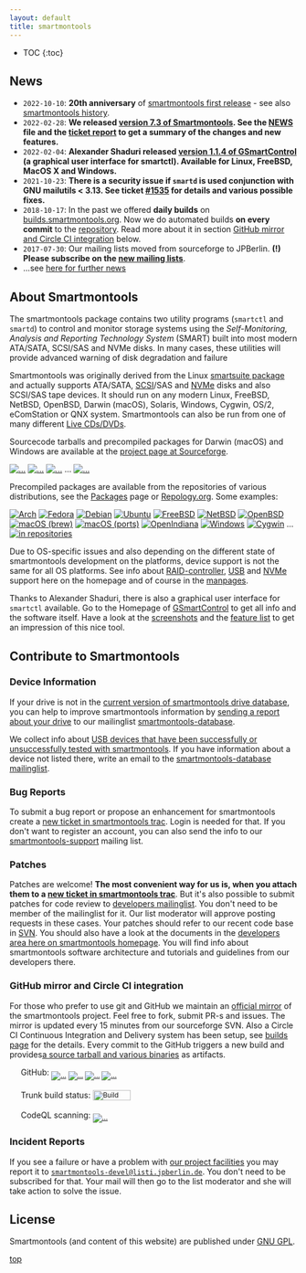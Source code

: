 ```yaml
---
layout: default
title: smartmontools
---
```


* TOC
{:toc}

## News
<ul>
    <li><code>2022-10-10</code>: <strong>20th anniversary</strong> of <a class="ext-link" href="https://trac.smartmontools.org/changeset/13"><span class="icon"></span>smartmontools first release</a> - see also <a class="wiki" href="/history.html">smartmontools history</a>.</li>
    <li><code>2022-02-28</code>: <strong>We released <a class="ext-link" href="https://sourceforge.net/projects/smartmontools/files/smartmontools/7.3/"><span class="icon"></span>version 7.3 of Smartmontools</a>. See the <a class="ext-link" href="https://trac.smartmontools.org/browser/tags/RELEASE_7_3/smartmontools/NEWS"><span class="icon"></span>NEWS</a> file and the <a class="ext-link" href="https://trac.smartmontools.org/query?milestone=Release+7.3"><span class="icon"></span>ticket report</a> to get a summary of the changes and new features.</strong></li>
    <li><code>2022-02-04</code>: <strong>Alexander Shaduri released <a class="ext-link" href="https://github.com/ashaduri/gsmartcontrol/releases/tag/v1.1.4"><span class="icon"></span>version 1.1.4 of GSmartControl</a> (a graphical user interface for smartctl). Available for Linux, FreeBSD, MacOS X and Windows.</strong></li>
    <li><code>2021-10-23</code>: <strong>There is a security issue if <code>smartd</code> is used conjunction with GNU mailutils &lt; 3.13. See ticket <a class="ext-link" href="https://trac.smartmontools.org/ticket/1535" title="#1535: defect: Code execution vulnerability if smartd uses 'mail' from GNU mailutils ... (closed: fixed)"><span class="icon"></span>#1535</a> for details and various possible fixes.</strong></li>
    <li><code>2018-10-17</code>: In the past we offered <strong>daily builds</strong> on <a class="ext-link" href="https://builds.smartmontools.org"><span class="icon"></span>builds.smartmontools.org</a>. Now we do automated builds <strong>on every commit</strong> to the <a class="ext-link" href="https://trac.smartmontools.org/browser/trunk/smartmontools"><span class="icon"></span>repository</a>. Read more about it in section <a href="/#github-mirror-and-circle-ci-integration">GitHub mirror and Circle CI integration</a> below.</li>
    <li><code>2017-07-30</code>: Our mailing lists moved from sourceforge to JPBerlin. <strong>(!) Please subscribe on the <a href="/help.html#Mailinglists">new mailing lists</a></strong>.</li>
    <li>...see <a href="/news.html">here for further news</a></li>
</ul>

## About Smartmontools

The smartmontools package contains two utility programs (<code>smartctl</code> and <code>smartd</code>)
to control and monitor storage systems using the <em>Self-Monitoring, Analysis and
Reporting Technology System</em> (SMART) built into most modern ATA/SATA, SCSI/SAS and NVMe disks.
In many cases, these utilities will provide advanced warning of disk degradation and failure
 
Smartmontools was originally derived from the Linux <a class="ext-link" href="https://sourceforge.net/projects/smartsuite/"><span class="icon"></span>smartsuite package</a> and actually supports ATA/SATA, <a class="ext-link" href="https://trac.smartmontools.org/browser/trunk/www/smartmontools_scsi.xml"><span class="icon"></span>SCSI</a>/SAS and <a href="/NVMe_Support.html">NVMe</a> disks and also SCSI/SAS tape devices.
It should run on any modern Linux, FreeBSD, NetBSD, OpenBSD, Darwin (macOS), Solaris, Windows, Cygwin, OS/2, eComStation or QNX system.
Smartmontools can also be run from one of many different <a href="/LiveCDs.html">Live CDs/DVDs</a>.

Sourcecode tarballs and precompiled packages for Darwin (macOS) and Windows are available at the <a class="ext-link" href="https://sourceforge.net/projects/smartmontools/files/smartmontools/"><span class="icon"></span>project page at Sourceforge</a>.

<p>
<a style="padding:0; border:none" href="https://sourceforge.net/projects/smartmontools/files/smartmontools/7.3/stats/timeline"><img src="https://img.shields.io/sourceforge/dt/smartmontools/smartmontools/7.3?label=7.3%20downloads" alt="..." title="Total Downloads of 7.3" /></a>
<a style="padding:0; border:none" href="https://sourceforge.net/projects/smartmontools/files/smartmontools/7.3/stats/timeline"><img src="https://img.shields.io/sourceforge/dw/smartmontools/smartmontools/7.3?label=" alt="..." title="Weekly Downloads of 7.3" /></a>
<a style="padding:0; border:none" href="https://sourceforge.net/projects/smartmontools/files/smartmontools/7.2/stats/timeline"><img src="https://img.shields.io/sourceforge/dt/smartmontools/smartmontools/7.2?label=7.2%20downloads" alt="..." title="Total Downloads of 7.1" /></a>
...
<a style="padding:0; border:none" href="https://sourceforge.net/projects/smartmontools/files/stats/timeline?dates=2002-10-01+to+2021-12-31"><img src="https://img.shields.io/sourceforge/dt/smartmontools?label=all%20downloads" alt="..." title="Total Downloads since 2002" /></a>
</p>
<p>
Precompiled packages are available from the repositories of various distributions, see the <a class="wiki" href="/packages.html">Packages</a> page or <a class="ext-link" href="https://repology.org/project/smartmontools/versions"><span class="icon"></span>Repology.org</a>.
Some examples:
</p>
<p>
<a style="padding:0; border:none" href="https://www.archlinux.org/packages/?q=smartmontools"><img src="https://repology.org/badge/version-for-repo/arch/smartmontools.svg?header=Arch" alt="Arch" title="Arch" /></a>
<a style="padding:0; border:none" href="https://src.fedoraproject.org/rpms/smartmontools"><img src="https://repology.org/badge/version-for-repo/fedora_35/smartmontools.svg?header=Fedora%2035" alt="Fedora" title="Fedora" /></a>
<a style="padding:0; border:none" href="https://packages.debian.org/bullseye/smartmontools"><img src="https://repology.org/badge/version-for-repo/debian_11/smartmontools.svg?header=Debian%2011" alt="Debian" title="Debian" /></a>
<a style="padding:0; border:none" href="https://packages.ubuntu.com/jammy/smartmontools"><img src="https://repology.org/badge/version-for-repo/ubuntu_22_04/smartmontools.svg?header=Ubuntu%2022.04" alt="Ubuntu" title="Ubuntu" /></a>
<a style="padding:0; border:none" href="https://www.freshports.org/sysutils/smartmontools"><img src="https://repology.org/badge/version-for-repo/freebsd/smartmontools.svg?header=FreeBSD" alt="FreeBSD" title="FreeBSD" /></a>
<a style="padding:0; border:none" href="http://pkgsrc.se/sysutils/smartmontools"><img src="https://repology.org/badge/version-for-repo/pkgsrc_current/smartmontools.svg?header=NetBSD" alt="NetBSD" title="NetBSD" /></a>
<a style="padding:0; border:none" href="https://openports.pl/path/sysutils/smartmontools"><img src="https://repology.org/badge/version-for-repo/openbsd/smartmontools.svg?header=OpenBSD" alt="OpenBSD" title="OpenBSD" /></a>
<a style="padding:0; border:none" href="https://github.com/Homebrew/homebrew-core/commits/master/Formula/smartmontools.rb"><img src="https://repology.org/badge/version-for-repo/homebrew/smartmontools.svg?header=macOS%20%28brew%29" alt="macOS (brew)" title="macOS (brew)" /></a>
<a style="padding:0; border:none" href="https://github.com/macports/macports-ports/tree/master/sysutils/smartmontools"><img src="https://repology.org/badge/version-for-repo/macports/smartmontools.svg?header=macOS%20%28ports%29" alt="macOS (ports)" title="macOS (ports)" /></a>
<a style="padding:0; border:none" href="http://pkg.openindiana.org/hipster/en/search.shtml?token=smartmontools&amp;action=Search"><img src="https://repology.org/badge/version-for-repo/openindiana/smartmontools.svg?header=OpenIndiana" alt="OpenIndiana" title="OpenIndiana" /></a>
<a style="padding:0; border:none" href="https://chocolatey.org/packages/smartmontools"><img src="https://repology.org/badge/version-for-repo/chocolatey/smartmontools.svg?header=Windows%20%28choco%29" alt="Windows" title="Windows" /></a>
<a style="padding:0; border:none" href="https://cygwin.com/packages/summary/smartmontools.html"><img src="https://repology.org/badge/version-for-repo/cygwin/smartmontools.svg?header=Cygwin" alt="Cygwin" title="Cygwin" /></a>
...
<a style="padding:0; border:none" href="https://repology.org/badge/vertical-allrepos/smartmontools.svg"><img src="https://repology.org/badge/tiny-repos/smartmontools.svg" alt="in repositories" title="to repository overview" /></a>
</p>
<p>
Due to OS-specific issues and also depending on the different state of smartmontools development on the platforms, device support is not the same for all OS platforms.
See info about <a href="/Supported_RAID-Controllers.html">RAID-controller</a>, <a href="/USB.html">USB</a> and <a href="/NVMe_Support.html">NVMe</a> support here on the homepage and of course in the <a class="wiki" href="docs.html#Manpages">manpages</a>.
</p>
<p>
Thanks to Alexander Shaduri, there is also a graphical user interface for <code>smartctl</code> available.
Go to the Homepage of <a class="ext-link" href="https://gsmartcontrol.sourceforge.io/"><span class="icon"></span>GSmartControl</a> to get all info and the software itself.
Have a look at the <a class="ext-link" href="https://gsmartcontrol.sourceforge.io/home/index.php/Screenshots"><span class="icon"></span>screenshots</a>
and the <a class="ext-link" href="https://gsmartcontrol.sourceforge.io/home/index.php/About"><span class="icon"></span>feature list</a> to get an impression of this nice tool.
</p>

## Contribute to Smartmontools

### Device Information
If your drive is not in the <a class="ext-link" href="https://trac.smartmontools.org/browser/trunk/smartmontools/drivedb.h"><span class="icon"></span>current version of smartmontools drive database</a><a class="trac-rawlink" href="https://trac.smartmontools.org/export/HEAD/trunk/smartmontools/drivedb.h" title="Download"></a>, you can help to improve smartmontools information by <a href="/FAQ.html#MyATASATAdriveisnotinthesmartctlsmartddatabase">sending a report about your drive</a> to our mailinglist <a class="ext-link" href="https://listi.jpberlin.de/mailman/listinfo/smartmontools-database"><span class="icon"></span>smartmontools-database</a>.

We collect info about <a href="/Supported_USB-Devices.html">USB devices that have been successfully or unsuccessfully tested with smartmontools</a>. If you have information about a device not listed there, write an email to the <a class="ext-link" href="https://listi.jpberlin.de/mailman/listinfo/smartmontools-database"><span class="icon"></span>smartmontools-database mailinglist</a>.

### Bug Reports
To submit a bug report or propose an enhancement for smartmontools create a <a class="ext-link" href="https://trac.smartmontools.org/newticket"><span class="icon"></span>new ticket in smartmontools trac</a>. Login is needed for that. If you don't want to register an account, you can also send the info to our <a class="ext-link" href="https://listi.jpberlin.de/mailman/listinfo/smartmontools-support"><span class="icon"></span>smartmontools-support</a> mailing list.

### Patches
Patches are welcome! <strong>The most convenient way for us is, when you attach them to a <a class="ext-link" href="https://trac.smartmontools.org/newticket"><span class="icon"></span>new ticket in smartmontools trac</a></strong>. But it's also possible to submit patches for code review to <a class="ext-link" href="https://listi.jpberlin.de/mailman/listinfo/smartmontools-devel"><span class="icon"></span>developers mailinglist</a>. You don't need to be member of the mailinglist for it. Our list moderator will approve posting requests in these cases. Your patches should refer to our recent code base in <a href="download.html#InstalllatestunreleasedcodefromSVNrepository">SVN</a>. You should also have a look at the documents in the <a href="developer.html">developers area here on smartmontools homepage</a>. You will find info about smartmontools software architecture and tutorials and guidelines from our developers there.

### GitHub mirror and Circle CI integration
For those who prefer to use git and GitHub we maintain an <a class="ext-link" href="https://github.com/smartmontools/smartmontools/"><span class="icon"></span>official mirror</a> of the smartmontools project. Feel free to fork, submit PR-s and issues. The mirror is updated every 15 minutes from our sourceforge SVN. Also a Circle CI Continuous Integration and Delivery system has been setup, see <a class="ext-link" href="https://circleci.com/gh/smartmontools/smartmontools"><span class="icon"></span>builds page</a> for the details. Every commit to the GitHub triggers a new build and provides <a class="ext-link" href="https://builds.smartmontools.org"><span class="icon">​</span>a source tarball and various binaries</a> as artifacts.

&nbsp;&nbsp;&nbsp;&nbsp;&nbsp;GitHub: <sub><a style="padding:0; border:none" href="https://github.com/smartmontools/smartmontools/issues"><img src="https://img.shields.io/github/issues/smartmontools/smartmontools?logo=github&amp;label=issues" alt="..." title="Open Issues" /></a> <a style="padding:0; border:none" href="https://github.com/smartmontools/smartmontools/issues?q=is%3Aclosed"><img src="https://img.shields.io/github/issues-closed/smartmontools/smartmontools?label=" alt="..." title="Closed Issues" /></a> <a style="padding:0; border:none" href="https://github.com/smartmontools/smartmontools/pulls"><img src="https://img.shields.io/github/issues-pr/smartmontools/smartmontools?logo=github&amp;label=pull%20requests" alt="..." title="Open PRs" /></a> <a style="padding:0; border:none" href="https://github.com/smartmontools/smartmontools/pulls?q=is%3Aclosed"><img src="https://img.shields.io/github/issues-pr-closed/smartmontools/smartmontools?label=" alt="..." title="Closed PRs" /></a></sub><br>
<br>
&nbsp;&nbsp;&nbsp;&nbsp;&nbsp;Trunk build status: <sub><a style="padding:0; border:none" href="https://circleci.com/gh/smartmontools/smartmontools"><img width="66" alt="Build Status" src="https://circleci.com/gh/smartmontools/smartmontools.svg?style=svg" title="Build Status" height="18" /></a></sub><br>
<br>
&nbsp;&nbsp;&nbsp;&nbsp;&nbsp;CodeQL scanning: <sub><a style="padding:0; border:none" href="https://github.com/smartmontools/smartmontools/security/code-scanning"><img src="/assets/images/badge.svg" alt="..." title="CodeQL scanning" /></a></sub>

### Incident Reports
If you see a failure or have a problem with <a href="/developer.html#Facilities">our project facilities</a> you may report it to
<code>smartmontools-devel@listi.jpberlin.de</code>. You don't need to be subscribed for that. Your mail will then go to the list moderator and she will take action to solve the issue.

## License
Smartmontools (and content of this website) are published under <a class="ext-link" href="https://www.gnu.org/licenses/gpl-2.0.html#SEC1"><span class="icon"></span>GNU GPL</a>.

[top](./)
